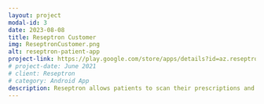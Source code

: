```yaml
---
layout: project
modal-id: 3
date: 2023-08-08
title: Reseptron Customer
img: ReseptronCustomer.png
alt: reseptron-patient-app
project-link: https://play.google.com/store/apps/details?id=az.reseptron.patient
# project-date: June 2021
# client: Reseptron
# category: Android App
description: Reseptron allows patients to scan their prescriptions and send them to order in pharmacies across the country. The patient can send an e-prescription order by choosing from the pharmacy offers. User can get a medicine from either from a pharmacy or, delivery service is also provided.
---
```

